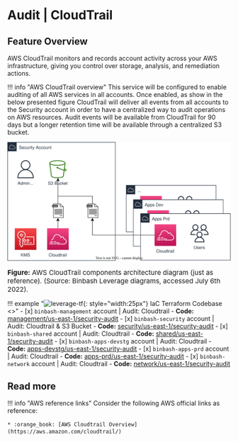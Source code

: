# Audit | CloudTrail

## Feature Overview 

AWS CloudTrail monitors and records account activity across your AWS infrastructure, 
giving you control over storage, analysis, and remediation actions.

!!! info "AWS CloudTrail overview"
    This service will be configured to enable auditing of all AWS services in all accounts.
    Once enabled, as show in the below presented figure CloudTrail will deliver all events 
    from all accounts to the Security account in order to have a centralized way to audit 
    operations on AWS resources.
    Audit events will be available from CloudTrail for 90 days but a longer retention 
    time will be available through a centralized S3 bucket.

![Cloudtrail Diagram](../../../assets/images/diagrams/aws-cloudtrail.svg)
<figcaption style="font-size:15px">
<b>Figure:</b> AWS CloudTrail components architecture diagram (just as reference).
(Source: Binbash Leverage diagrams, accessed July 6th 2022).
</figcaption>

!!! example "![leverage-tf](../../../assets/images/logos/terraform.png "Terraform"){: style="width:25px"} IaC Terraform Codebase <>"
    - [x] `binbash-management` account | Audit: Cloudtrail
        - **Code:** [management/us-east-1/security-audit](https://github.com/binbashar/le-tf-infra-aws/tree/master/management/us-east-1/security-audit)
    - [x] `binbash-security` account | Audit: Cloudtrail & S3 Bucket
        - **Code:** [security/us-east-1/security-audit](https://github.com/binbashar/le-tf-infra-aws/tree/master/security/us-east-1/security-audit)
    - [x] `binbash-shared` account | Audit: Cloudtrail
        - **Code:** [shared/us-east-1/security-audit](https://github.com/binbashar/le-tf-infra-aws/tree/master/shared/us-east-1/security-audit)
    - [x] `binbash-apps-devstg` account | Audit: Cloudtrail
        - **Code:** [apps-devstg/us-east-1/security-audit](https://github.com/binbashar/le-tf-infra-aws/tree/master/apps-devstg/us-east-1/security-audit)
    - [x] `binbash-apps-prd` account | Audit: Cloudtrail
        - **Code:** [apps-prd/us-east-1/security-audit](https://github.com/binbashar/le-tf-infra-aws/tree/master/apps-prd/us-east-1/security-audit)
    - [x] `binbash-network` account | Audit: Cloudtrail
        - **Code:** [network/us-east-1/security-audit](https://github.com/binbashar/le-tf-infra-aws/tree/master/network/us-east-1/security-audit)

## Read more

!!! info "AWS reference links"
    Consider the following AWS official links as reference:
    
    * :orange_book: [AWS Cloudtrail Overview](https://aws.amazon.com/cloudtrail/)
